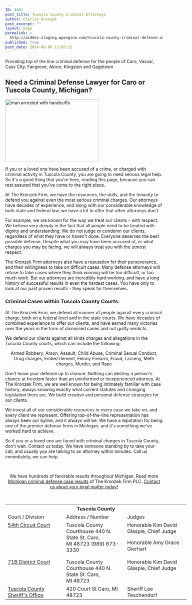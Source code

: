 ```yaml
---
ID: 4861
post_title: Tuscola County Criminal Attorneys
author: Charles Kronzek
post_excerpt: ""
layout: page
permalink: >
  http://acddev.staging.wpengine.com/tuscola-county-criminal-defense-attorneys.html
published: true
post_date: 2014-06-06 11:05:22
---
```

Providing top of the line criminal defense for the people of Caro, Vassar, Cass City, Fairgrove, Akron, Kingston and Gagetown
<h2>Need a Criminal Defense Lawyer for Caro or Tuscola County, Michigan?</h2>
<a href="http://acddev.staging.wpengine.com/wp-content/uploads/2014/06/iStock_000000919578_Large.jpg"><img class="alignright wp-image-5637 size-medium" src="http://acddev.staging.wpengine.com/wp-content/uploads/2014/06/iStock_000000919578_Large-300x200.jpg" alt="man arrested with handcuffs" width="300" height="200" /></a>

If you or a loved one have been accused of a crime, or charged with criminal activity in Tuscola County, you are going to need serious legal help. So it's a good thing that you're here, reading this page, because you can rest assured that you've come to the right place.

At The Kronzek Firm, we have the resources, the skills, and the tenacity to defend you against even the most serious criminal charges. Our attorneys have decades of experience, and along with our considerable knowledge of both state and federal law, we have a lot to offer that other attorneys don't.

For example, we are known for the way we treat our clients - with respect. We believe very deeply in the fact that all people need to be treated with dignity and understanding. We do not judge or condemn our clients, regardless of what they have or haven't done. Everyone deserves the best possible defense. Despite what you may have been accused of, or what charges you may be facing, we will always treat you with the utmost respect.

The Kronzek Firm attorneys also have a reputation for their perseverance, and their willingness to take on difficult cases. Many defense attorneys will refuse to take cases where they think winning will be too difficult, or too much work. But our attorneys are incredibly hard working, and have a long history of successful results in even the hardest cases. You have only to look at our past proven results - they speak for themselves.
<h3>Criminal Cases within Tuscola County Courts:</h3>
At The Kronzek Firm, we defend all manner of people against every criminal charge, both on a federal level and in the state courts. We have decades of combined experience to offer our clients, and have earned many victories over the years in the form of dismissed cases and not guilty verdicts.

We defend our clients against all kinds charges and allegations in the Tuscola County courts, which can include the following:
<p style="text-align: center;">Armed Robbery, Arson, Assault, Child Abuse, Criminal Sexual Conduct, Drug charges, Embezzlement, Felony Firearm, Fraud, Larceny, Meth charges, Murder, and Rape</p>
Don't leave your defense up to chance. Nothing can destroy a person's chance at freedom faster than an uninformed or inexperienced attorney. At The Kronzek Firm, we are well known for being intimately familiar with case history; always knowing exactly what current statutes and changing legislation there are. We build creative and personal defense strategies for our clients.

We invest all of our considerable resources in every case we take on, and every client we represent. Offering top-of-the-line representation has always been our byline, and it always will be. We have a reputation for being one of the premier defense firms in Michigan, and it's something we've worked hard to achieve.

So if you or a loved one are faced with criminal charges in Tuscola County, don't wait. Contact us today. We have someone standing by to take your call, and usually you are talking to an attorney within minutes. Call us immediately, we can help.

&nbsp;
<p class="ctas" style="text-align: center;">We have hundreds of favorable results throughout Michigan. Read more <a href="http://acddev.staging.wpengine.com/proven-results.html">Michigan criminal defense case results</a> of The Kronzek Firm PLC.
<a href="http://acddev.staging.wpengine.com/contact-us.html">Contact us about your legal matter today!</a></p>
&nbsp;
<table class="districts" style="width: 580px !important;" cellspacing="0">
<tbody>
<tr>
<th colspan="3">Tuscola County</th>
</tr>
<tr class="subjects">
<td width="225">Court / Division</td>
<td width="225">Address / Number</td>
<td width="225">Judges</td>
</tr>
<tr>
<td valign="top"><a href="https://www.tuscolacounty.org/courts/circuit.php" target="_blank">54th Circuit Court</a></td>
<td valign="top">Tuscola County Courthouse
440 N. State St.
Caro, MI 48723
(989) 673-3330</td>
<td valign="top">Honorable Kim David Glaspie, Chief Judge

Honorable Amy Grace Gierhart</td>
</tr>
<tr>
<td valign="top"><a href="https://www.tuscolacounty.org/courts/district.php" target="_blank">71B District Court</a></td>
<td valign="top">Tuscola County Courthouse
440 N. State St.
Caro, MI 48723</td>
<td valign="top">Honorable Kim David Glaspie, Chief Judge</td>
</tr>
<tr>
<td valign="top"><a href="http://www.tuscolacounty.org/sheriff/" target="_blank">Tuscola County Sheriff's Office</a></td>
<td valign="top">420 Court St
Caro, MI 48723</td>
<td valign="top">Sheriff Lee Teschendorf</td>
</tr>
<!-- >

<a href="" target="_blank">
<tr>
<td valign="top"></td>
<td valign="top"></td>
<td valign="top"></td>
</tr>
<--></tbody>
</table>